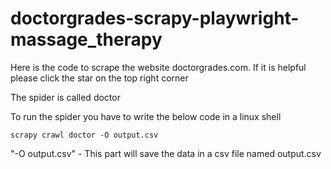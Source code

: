 # doctorgrades-scrapy-playwright-massage_therapy
Here is the code to scrape the website doctorgrades.com. If it is helpful please click the star on the top right corner

The spider is called doctor

To run the spider you have to write the below code in a linux shell

    scrapy crawl doctor -O output.csv

"-O output.csv" - This part will save the data in a csv file named output.csv

